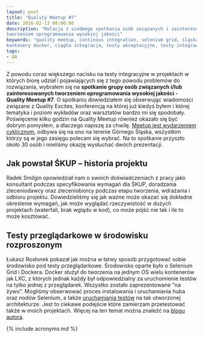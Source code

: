 ```yaml
---
layout: post
title: "Quality Meetup #7"
date: 2016-02-13 08:00:00
description: "Relacja z siódmego spotkania osób związanych i zainteresowanych 
tworzeniem oprogramowania wysokiej jakości"
keywords: "quality meetup, continous integration, selenium grid, śląska karta usług publicznych
kontenery docker, ciągła integracja, testy akceptacyjne, testy integracyjne"
tags:
- QA
---
```


Z powodu coraz większego nacisku na testy integracyjne w projektach w których biorę
udział i pojawiających się z tego powodu problemów do rozwiązania, wybrałem się na
**spotkanie grupy osób związanych i/lub zainteresowanych tworzeniem oprogramowania
wysokiej jakości - Quality Meetup #7**. O spotkaniu dowiedziałem się obserwując
wiadomości związane z Quality Excites, konferencją na której już kiedyś byłem i
której tematyka i poziom wykładów oraz warsztatów bardzo mi się spodobały. Poświęcenie
kilku godzin na Quality Meetup również okazało się być dobrym pomysłem, a dlaczego
napiszę za chwilę. [Meetup jest wydarzeniem cyklicznym](http://www.meetup.com/Quality-Meetup/),
odbywa się na ono na terenie Górnego Śląska, wszystkim którzy są w jego zasięgu 
polecam się wybrać. Na to spotkanie przyszło około 30 osób i mieliśmy okazję 
wysłuchać dwóch prezentacji.

## Jak powstał ŚKUP – historia projektu

Radek Smilgin opowiedział nam o swoich doświadczeniach z pracy jako konsultant
podczas specyfikowania wymagań dla ŚKUP, doradzania zleceniodawcy oraz zleceniobiorcy
podczas etapu tworzenia, wdrażania i odbioru projektu. Dowiedzieliśmy się jak
ważne może okazać się dokładne określenie wymagań, jak może wyglądać rzeczywistość
w dużych projektach (waterfall, brak wglądu w kod), co może pójść nie tak i ile 
to może kosztować.

## Testy przeglądarkowe w środowisku rozproszonym

Łukasz Rosłonek pokazał jak można w łatwy sposób przygotować sobie środowisko
pod testy przeglądarkowe. Środowisko oparte było o Selenium Grid i Dockera.
Docker służył do tworzenia na jednym OS wielu kontenerów jak LXC, z których jednak
każdy był odpowiedzialny za uruchomienie testów na tylko jednej z przeglądarek.
Wszystko zostało zaprezentowane "na żywo". Mogliśmy obserwować proces instalowania
i uruchamiania huba oraz nodów Selenium, a także 
[uruchamiania testów](https://github.com/lroslonek/qm7) na tak utworzonej 
architekturze. Jest to ciekawe podejście które zamierzam przetestować także w 
moich projektach. Więcej na ten temat można znaleźć na 
[blogu autora](http://testdetective.com/selenium-grid-with-docker/).

{% include acronyms.md %}